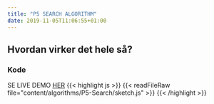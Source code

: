 ```yaml
---
title: "P5 SEARCH ALGORITHM"
date: 2019-11-05T11:06:55+01:00
---
```


<h2>Hvordan virker det hele så?</h2>

<h3>Kode</h3>

SE LIVE DEMO [HER](content/algorithms/P5-Search "TRYK")
{{< highlight js >}}
{{< readFileRaw file="content/algorithms/P5-Search/sketch.js" >}}
{{< /highlight >}}
